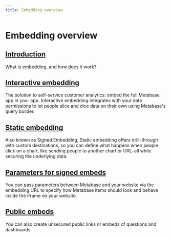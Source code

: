 ```yaml
---
title: Embedding overview
---
```


# Embedding overview

## [Introduction](./introduction.md)

What is embedding, and how does it work?

## [Interactive embedding](./interactive-embedding.md)

The solution to self-service customer analytics: embed the full Metabase app in your app. Interactive embedding integrates with your data permissions to let people slice and dice data on their own using Metabase's query builder.

## [Static embedding](./static-embedding.md)

Also known as Signed Embedding, Static embedding offers drill-through with custom destinations, so you can define what happens when people click on a chart, like sending people to another chart or URL–all while securing the underlying data.

## [Parameters for signed embeds](./static-embedding-parameters.md)

You can pass parameters between Metabase and your website via the embedding URL to specify how Metabase items should look and behave inside the iframe on your website.

## [Public embeds](../questions/sharing/public-links.md)

You can also create unsecured public links or embeds of questions and dashboards.
